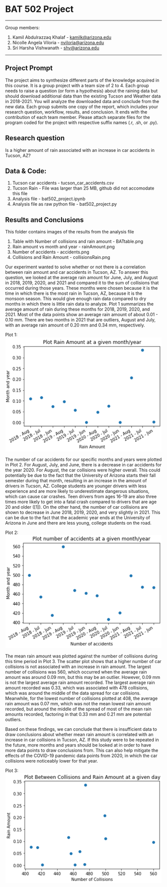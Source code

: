 # BAT 502 Project
______________________________

Group members:
1) Kamil Abdulrazzaq Khalaf - kamilk@arizona.edu
2) Nicolle Angela Viloria - nviloria@arizona.edu
3) Sri Harsha Vishwanath - shv@arizona.edu

_____________________________

## Project Prompt

The project aims to synthesize different parts of the knowledge acquired in this course. It is a group project with a team size of 2 to 4. Each group needs to raise a question (or form a hypothesis) about the raining data but should download additional data than the existing Tucson and Weather data in 2018-2021. You will analyze the downloaded data and conclude from the new data. Each group submits one copy of the report, which includes your research question, workflow, results, and conclusion. It ends with the contribution of each team member. Please attach separate files for the program coded for the project with respective suffix names (.r, .sh, or .py).


## Research question

Is a higher amount of rain associated with an increase in car accidents in Tucson, AZ?

## Data & Code:
1) Tucson car accidents - tucson_car_accidents.csv
2) Tucson Rain - File was larger than 25 MB, github did not accomodate this file
3) Analysis file - bat502_project.ipynb
4) Analysis file as raw python file -  bat502_project.py

## Results and Conclusions

This folder contains images of the results from the analysis file

1) Table with Number of collisions and rain amount - BATtable.png
2) Rain amount vs month and year - rainAmount.png
3) Number of accidents - accidents.png
4) Collisions and Rain Amount - collisionsRain.png

Our experiment wanted to solve whether or not there is a correlation between rain amount and car accidents in Tucson, AZ. To answer this question, we looked at the average rain amount for June, July, and August in 2018, 2019, 2020, and 2021 and compared it to the sum of collisions that occurred during those years. These months were chosen because it is the time in which there is the most rain in Tucson, AZ, because it is the monsoon season. This would give enough rain data compared to dry months in which there is little rain data to analyze. Plot 1 summarizes the average amount of rain during these months for 2018, 2019, 2020, and 2021. Most of the data points show an average rain amount of about 0.01 - 0.10 mm. There are two months in 2021 that are outliers, August and July, with an average rain amount of 0.20 mm and 0.34 mm, respectively.

Plot 1:
![RainAmount](https://github.com/harsha-svish/BE502_FA22/blob/main/BE502_Project_FA22/rainAmount.png?raw=true)

The number of car accidents for our specific months and years were plotted in Plot 2. For August, July, and June, there is a decrease in car accidents for the year 2020. For August, the car collisions were higher overall. This could potentially be due to the fact that the University of Arizona starts their fall semester during that month, resulting in an increase in the amount of drivers in Tucson, AZ. College students are younger drivers with less experience and are more likely to underestimate dangerous situations, which can cause car crashes. Teen drivers from ages 16-19 are also three times more likely to get into a fatal crash compared to drivers that are age 20 and older ([1]). On the other hand, the number of car collisions are shown to decrease in June 2018, 2019, 2020, and very slightly in 2021. This can be due to the fact that the academic year ends at the University of Arizona in June and there are less young, college students on the road.

Plot 2:
![Accidents](https://github.com/harsha-svish/BE502_FA22/blob/main/BE502_Project_FA22/accidents.PNG?raw=true)

The mean rain amount was plotted against the number of collisions during this time period in Plot 3. The scatter plot shows that a higher number of car collisions is not associated with an increase in rain amount. The largest number of collisions was 560, which occurred when the average rain amount was around 0.09 mm, but this may be an outlier. However, 0.09 mm is not the largest average rain amount recorded. The largest average rain amount recorded was 0.33, which was associated with 478 collisions, which was around the middle of the data spread for car collisions. Meanwhile, for the lowest number of collisions plotted at 408, the average rain amount was 0.07 mm, which was not the mean lowest rain amount recorded, but around the middle of the spread of most of the mean rain amounts recorded, factoring in that 0.33 mm and 0.21 mm are potential outliers. 

Based on these findings, we can conclude that there is insufficient data to draw conclusions about whether mean rain amount is correlated with an increase in car collisions in Tucson, AZ. If this study were to be repeated in the future, more months and years should be looked at in order to have more data points to draw conclusions from. This can also help mitigate the effects of the COVID-19 pandemic data points from 2020, in which the car collisions were noticeably lower for that year.

Plot 3:
![Accidents vs Rain Amount](https://github.com/harsha-svish/BE502_FA22/blob/main/BE502_Project_FA22/collisions&Rain.PNG?raw=true)
